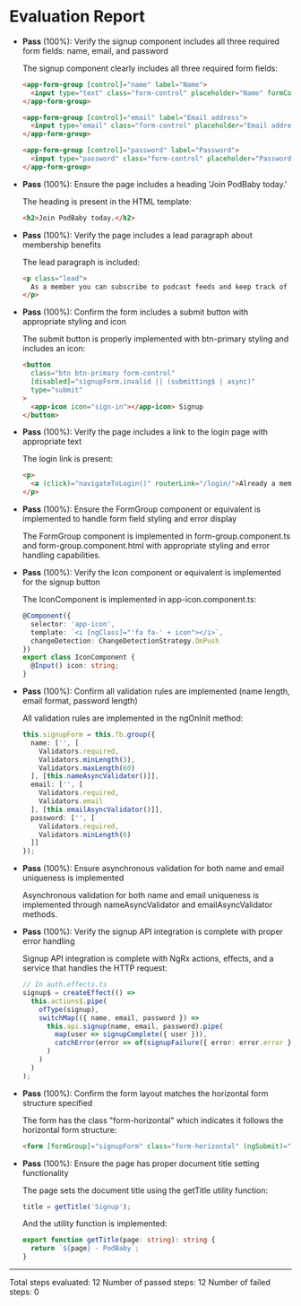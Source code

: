 # Evaluation Report

- **Pass** (100%): Verify the signup component includes all three required form fields: name, email, and password
  
  The signup component clearly includes all three required form fields:
  ```html
  <app-form-group [control]="name" label="Name">
    <input type="text" class="form-control" placeholder="Name" formControlName="name" />
  </app-form-group>

  <app-form-group [control]="email" label="Email address">
    <input type="email" class="form-control" placeholder="Email address" formControlName="email" />
  </app-form-group>

  <app-form-group [control]="password" label="Password">
    <input type="password" class="form-control" placeholder="Password" formControlName="password" />
  </app-form-group>
  ```

- **Pass** (100%): Ensure the page includes a heading 'Join PodBaby today.'
  
  The heading is present in the HTML template:
  ```html
  <h2>Join PodBaby today.</h2>
  ```

- **Pass** (100%): Verify the page includes a lead paragraph about membership benefits
  
  The lead paragraph is included:
  ```html
  <p class="lead">
    As a member you can subscribe to podcast feeds and keep track of your favorite episodes.
  </p>
  ```

- **Pass** (100%): Confirm the form includes a submit button with appropriate styling and icon
  
  The submit button is properly implemented with btn-primary styling and includes an icon:
  ```html
  <button
    class="btn btn-primary form-control"
    [disabled]="signupForm.invalid || (submitting$ | async)"
    type="submit"
  >
    <app-icon icon="sign-in"></app-icon> Signup
  </button>
  ```

- **Pass** (100%): Verify the page includes a link to the login page with appropriate text
  
  The login link is present:
  ```html
  <p>
    <a (click)="navigateToLogin()" routerLink="/login/">Already a member? Log in here.</a>
  </p>
  ```

- **Pass** (100%): Ensure the FormGroup component or equivalent is implemented to handle form field styling and error display
  
  The FormGroup component is implemented in form-group.component.ts and form-group.component.html with appropriate styling and error handling capabilities.

- **Pass** (100%): Verify the Icon component or equivalent is implemented for the signup button
  
  The IconComponent is implemented in app-icon.component.ts:
  ```typescript
  @Component({
    selector: 'app-icon',
    template: `<i [ngClass]="'fa fa-' + icon"></i>`,
    changeDetection: ChangeDetectionStrategy.OnPush
  })
  export class IconComponent {
    @Input() icon: string;
  }
  ```

- **Pass** (100%): Confirm all validation rules are implemented (name length, email format, password length)
  
  All validation rules are implemented in the ngOnInit method:
  ```typescript
  this.signupForm = this.fb.group({
    name: ['', [
      Validators.required,
      Validators.minLength(3),
      Validators.maxLength(60)
    ], [this.nameAsyncValidator()]],
    email: ['', [
      Validators.required,
      Validators.email
    ], [this.emailAsyncValidator()]],
    password: ['', [
      Validators.required,
      Validators.minLength(6)
    ]]
  });
  ```

- **Pass** (100%): Ensure asynchronous validation for both name and email uniqueness is implemented
  
  Asynchronous validation for both name and email uniqueness is implemented through nameAsyncValidator and emailAsyncValidator methods.

- **Pass** (100%): Verify the signup API integration is complete with proper error handling
  
  Signup API integration is complete with NgRx actions, effects, and a service that handles the HTTP request:
  ```typescript
  // In auth.effects.ts
  signup$ = createEffect(() =>
    this.actions$.pipe(
      ofType(signup),
      switchMap(({ name, email, password }) =>
        this.api.signup(name, email, password).pipe(
          map(user => signupComplete({ user })),
          catchError(error => of(signupFailure({ error: error.error })))
        )
      )
    )
  );
  ```

- **Pass** (100%): Confirm the form layout matches the horizontal form structure specified
  
  The form has the class "form-horizontal" which indicates it follows the horizontal form structure:
  ```html
  <form [formGroup]="signupForm" class="form-horizontal" (ngSubmit)="onSubmit()">
  ```

- **Pass** (100%): Ensure the page has proper document title setting functionality
  
  The page sets the document title using the getTitle utility function:
  ```typescript
  title = getTitle('Signup');
  ```
  
  And the utility function is implemented:
  ```typescript
  export function getTitle(page: string): string {
    return `${page} - PodBaby`;
  }
  ```

---

Total steps evaluated: 12
Number of passed steps: 12
Number of failed steps: 0